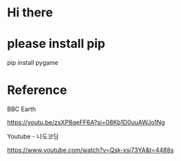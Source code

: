 # Hi there

# please install pip

pip install pygame

# Reference

BBC Earth

https://youtu.be/zsXP8qeFF6A?si=08Kb1D0uuAWJo1Ng

Youtube - 나도코딩

https://www.youtube.com/watch?v=Qsk-xsi73YA&t=4488s
